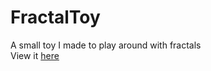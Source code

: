 # FractalToy
A small toy I made to play around with fractals  
View it [here](https://a3therium.github.io/fractaltoy)
